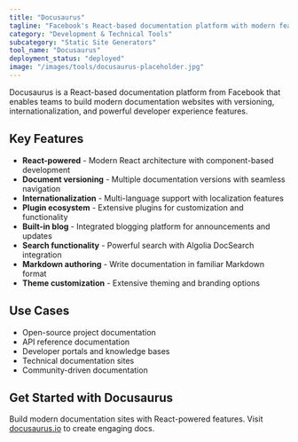 ```yaml
---
title: "Docusaurus"
tagline: "Facebook's React-based documentation platform with modern features"
category: "Development & Technical Tools"
subcategory: "Static Site Generators"
tool_name: "Docusaurus"
deployment_status: "deployed"
image: "/images/tools/docusaurus-placeholder.jpg"
---
```

Docusaurus is a React-based documentation platform from Facebook that enables teams to build modern documentation websites with versioning, internationalization, and powerful developer experience features.

## Key Features

- **React-powered** - Modern React architecture with component-based development
- **Document versioning** - Multiple documentation versions with seamless navigation
- **Internationalization** - Multi-language support with localization features
- **Plugin ecosystem** - Extensive plugins for customization and functionality
- **Built-in blog** - Integrated blogging platform for announcements and updates
- **Search functionality** - Powerful search with Algolia DocSearch integration
- **Markdown authoring** - Write documentation in familiar Markdown format
- **Theme customization** - Extensive theming and branding options

## Use Cases

- Open-source project documentation
- API reference documentation
- Developer portals and knowledge bases
- Technical documentation sites
- Community-driven documentation

## Get Started with Docusaurus

Build modern documentation sites with React-powered features. Visit [docusaurus.io](https://docusaurus.io) to create engaging docs.